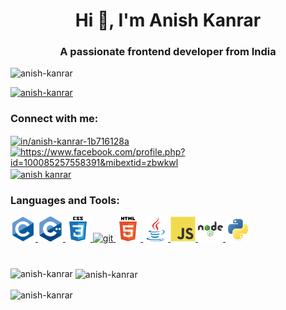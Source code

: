 <h1 align="center">Hi 👋, I'm Anish Kanrar</h1>

<h3 align="center">A passionate frontend developer from India</h3>

<p align="left"> <img src="https://komarev.com/ghpvc/?username=anish-kanrar&label=Profile%20views&color=0e75b6&style=flat" alt="anish-kanrar" /> </p>

<p align="left"> <a href="https://github.com/ryo-ma/github-profile-trophy"><img src="https://github-profile-trophy.vercel.app/?username=anish-kanrar" alt="anish-kanrar" /></a> </p>

<h3 align="left">Connect with me:</h3>

<p align="left">
<a href="https://linkedin.com/in/in/anish-kanrar-1b716128a" target="blank"><img align="center" src="https://raw.githubusercontent.com/rahuldkjain/github-profile-readme-generator/master/src/images/icons/Social/linked-in-alt.svg" alt="in/anish-kanrar-1b716128a" height="30" width="40" /></a>
<a href="https://fb.com/https://www.facebook.com/profile.php?id=100085257558391&mibextid=zbwkwl" target="blank"><img align="center" src="https://raw.githubusercontent.com/rahuldkjain/github-profile-readme-generator/master/src/images/icons/Social/facebook.svg" alt="https://www.facebook.com/profile.php?id=100085257558391&mibextid=zbwkwl" height="30" width="40" /></a>
<a href="https://www.youtube.com/c/anish kanrar" target="blank"><img align="center" src="https://raw.githubusercontent.com/rahuldkjain/github-profile-readme-generator/master/src/images/icons/Social/youtube.svg" alt="anish kanrar" height="30" width="40" /></a>
</p>

<h3 align="left">Languages and Tools:</h3>
<p align="left"> <a href="https://www.cprogramming.com/" target="_blank" rel="noreferrer"> <img src="https://raw.githubusercontent.com/devicons/devicon/master/icons/c/c-original.svg" alt="c" width="40" height="40"/> </a> <a href="https://www.w3schools.com/cpp/" target="_blank" rel="noreferrer"> <img src="https://raw.githubusercontent.com/devicons/devicon/master/icons/cplusplus/cplusplus-original.svg" alt="cplusplus" width="40" height="40"/> </a> <a href="https://www.w3schools.com/css/" target="_blank" rel="noreferrer"> <img src="https://raw.githubusercontent.com/devicons/devicon/master/icons/css3/css3-original-wordmark.svg" alt="css3" width="40" height="40"/> </a> <a href="https://git-scm.com/" target="_blank" rel="noreferrer"> <img src="https://www.vectorlogo.zone/logos/git-scm/git-scm-icon.svg" alt="git" width="40" height="40"/> </a> <a href="https://www.w3.org/html/" target="_blank" rel="noreferrer"> <img src="https://raw.githubusercontent.com/devicons/devicon/master/icons/html5/html5-original-wordmark.svg" alt="html5" width="40" height="40"/> </a> <a href="https://www.java.com" target="_blank" rel="noreferrer"> <img src="https://raw.githubusercontent.com/devicons/devicon/master/icons/java/java-original.svg" alt="java" width="40" height="40"/> </a> <a href="https://developer.mozilla.org/en-US/docs/Web/JavaScript" target="_blank" rel="noreferrer"> <img src="https://raw.githubusercontent.com/devicons/devicon/master/icons/javascript/javascript-original.svg" alt="javascript" width="40" height="40"/> </a> <a href="https://nodejs.org" target="_blank" rel="noreferrer"> <img src="https://raw.githubusercontent.com/devicons/devicon/master/icons/nodejs/nodejs-original-wordmark.svg" alt="nodejs" width="40" height="40"/> </a> <a href="https://www.python.org" target="_blank" rel="noreferrer"> <img src="https://raw.githubusercontent.com/devicons/devicon/master/icons/python/python-original.svg" alt="python" width="40" height="40"/> </a> </p>

#


<p><img align="left" src="https://github-readme-stats.vercel.app/api/top-langs?username=anish-kanrar&show_icons=true&locale=en&layout=compact" alt="anish-kanrar" /></p>

<p>&nbsp;<img align="center" src="https://github-readme-stats.vercel.app/api?username=anish-kanrar&show_icons=true&locale=en" alt="anish-kanrar" /></p>

<p><img align="center" src="https://github-readme-streak-stats.herokuapp.com/?user=anish-kanrar&" alt="anish-kanrar" /></p>


